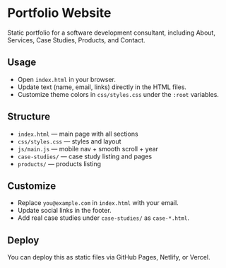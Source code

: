# Portfolio Website

Static portfolio for a software development consultant, including About, Services, Case Studies, Products, and Contact.

## Usage
- Open `index.html` in your browser.
- Update text (name, email, links) directly in the HTML files.
- Customize theme colors in `css/styles.css` under the `:root` variables.

## Structure
- `index.html` — main page with all sections
- `css/styles.css` — styles and layout
- `js/main.js` — mobile nav + smooth scroll + year
- `case-studies/` — case study listing and pages
- `products/` — products listing

## Customize
- Replace `you@example.com` in `index.html` with your email.
- Update social links in the footer.
- Add real case studies under `case-studies/` as `case-*.html`.

## Deploy
You can deploy this as static files via GitHub Pages, Netlify, or Vercel.
